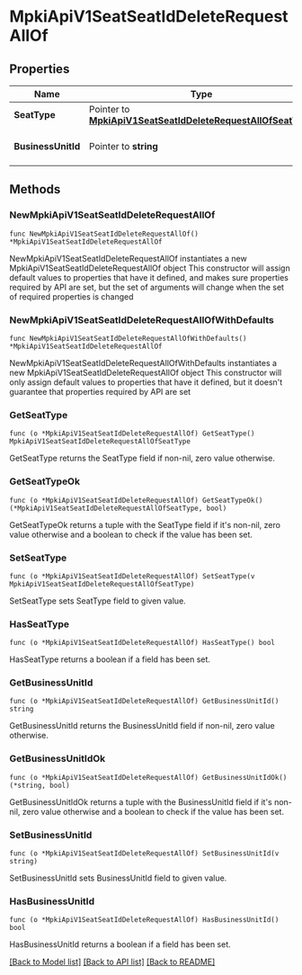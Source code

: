 # MpkiApiV1SeatSeatIdDeleteRequestAllOf

## Properties

Name | Type | Description | Notes
------------ | ------------- | ------------- | -------------
**SeatType** | Pointer to [**MpkiApiV1SeatSeatIdDeleteRequestAllOfSeatType**](MpkiApiV1SeatSeatIdDeleteRequestAllOfSeatType.md) |  | [optional] 
**BusinessUnitId** | Pointer to **string** | Entity ID in UUID format | [optional] 

## Methods

### NewMpkiApiV1SeatSeatIdDeleteRequestAllOf

`func NewMpkiApiV1SeatSeatIdDeleteRequestAllOf() *MpkiApiV1SeatSeatIdDeleteRequestAllOf`

NewMpkiApiV1SeatSeatIdDeleteRequestAllOf instantiates a new MpkiApiV1SeatSeatIdDeleteRequestAllOf object
This constructor will assign default values to properties that have it defined,
and makes sure properties required by API are set, but the set of arguments
will change when the set of required properties is changed

### NewMpkiApiV1SeatSeatIdDeleteRequestAllOfWithDefaults

`func NewMpkiApiV1SeatSeatIdDeleteRequestAllOfWithDefaults() *MpkiApiV1SeatSeatIdDeleteRequestAllOf`

NewMpkiApiV1SeatSeatIdDeleteRequestAllOfWithDefaults instantiates a new MpkiApiV1SeatSeatIdDeleteRequestAllOf object
This constructor will only assign default values to properties that have it defined,
but it doesn't guarantee that properties required by API are set

### GetSeatType

`func (o *MpkiApiV1SeatSeatIdDeleteRequestAllOf) GetSeatType() MpkiApiV1SeatSeatIdDeleteRequestAllOfSeatType`

GetSeatType returns the SeatType field if non-nil, zero value otherwise.

### GetSeatTypeOk

`func (o *MpkiApiV1SeatSeatIdDeleteRequestAllOf) GetSeatTypeOk() (*MpkiApiV1SeatSeatIdDeleteRequestAllOfSeatType, bool)`

GetSeatTypeOk returns a tuple with the SeatType field if it's non-nil, zero value otherwise
and a boolean to check if the value has been set.

### SetSeatType

`func (o *MpkiApiV1SeatSeatIdDeleteRequestAllOf) SetSeatType(v MpkiApiV1SeatSeatIdDeleteRequestAllOfSeatType)`

SetSeatType sets SeatType field to given value.

### HasSeatType

`func (o *MpkiApiV1SeatSeatIdDeleteRequestAllOf) HasSeatType() bool`

HasSeatType returns a boolean if a field has been set.

### GetBusinessUnitId

`func (o *MpkiApiV1SeatSeatIdDeleteRequestAllOf) GetBusinessUnitId() string`

GetBusinessUnitId returns the BusinessUnitId field if non-nil, zero value otherwise.

### GetBusinessUnitIdOk

`func (o *MpkiApiV1SeatSeatIdDeleteRequestAllOf) GetBusinessUnitIdOk() (*string, bool)`

GetBusinessUnitIdOk returns a tuple with the BusinessUnitId field if it's non-nil, zero value otherwise
and a boolean to check if the value has been set.

### SetBusinessUnitId

`func (o *MpkiApiV1SeatSeatIdDeleteRequestAllOf) SetBusinessUnitId(v string)`

SetBusinessUnitId sets BusinessUnitId field to given value.

### HasBusinessUnitId

`func (o *MpkiApiV1SeatSeatIdDeleteRequestAllOf) HasBusinessUnitId() bool`

HasBusinessUnitId returns a boolean if a field has been set.


[[Back to Model list]](../README.md#documentation-for-models) [[Back to API list]](../README.md#documentation-for-api-endpoints) [[Back to README]](../README.md)


